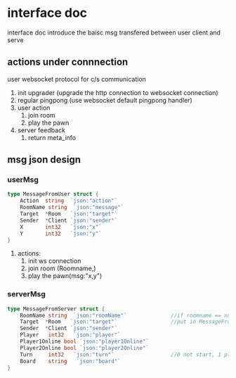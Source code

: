 # interface doc

interface doc introduce the baisc msg transfered between user client and serve

## actions under connnection

user websocket protocol for c/s communication

1. init upgrader (upgrade the http connection to websocket connection)
2. regular pingpong (use websocket default pingpong handler)
3. user action
   1. join room
   2. play the pawn
4. server feedback
   1. return meta_info

## msg json design

### userMsg

```go
type MessageFromUser struct {
	Action  string  `json:"action"`
	RoomName string  `json:"message"`
	Target  *Room   `json:"target"`
	Sender  *Client `json:"sender"`
    X       int32   `json:"x"`
    Y       int32   `json:"y"`
}
```

1. actions:
   1. init ws connection
   2. join room (Roomname,)
   3. play the pawn(msg:"x,y")

### serverMsg

```go
type MessageFromServer struct {
    RoomName string  `json:"roomName"`              //if roomname == null, no in room
    Target  *Room   `json:"target"`                 //put in MessageFromUser.
    Sender  *Client `json:"sender"`
    Player   int32   `json:"player"`
    Player1Online bool `json:"player1Online"`
    Player2Online bool `json:"player2Online"`
    Turn     int32   `json:"turn"`                  //0 not start, 1 player1's turn, 2 play2's turn
    Board    string   `json:"board"`
}

```
